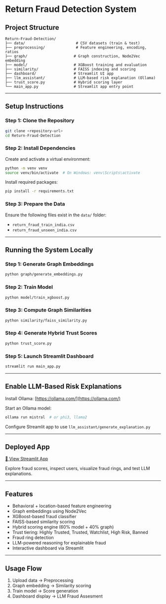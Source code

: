 #  Return Fraud Detection System 

## Project Structure

```
Return-Fraud-Detection/
├── data/                       # CSV datasets (train & test)
├── preprocessing/              # Feature engineering, encoding, ratios
├── graph/                     # Graph construction, Node2Vec embedding
├── model/                     # XGBoost training and evaluation
├── similarity/                # FAISS indexing and scoring
├── dashboard/                 # Streamlit UI app
├── llm_assistant/             # LLM-based risk explanation (Ollama)
├── trust_score.py             # Hybrid scoring layer
└── main_app.py                # Streamlit app entry point
```

---

## Setup Instructions

### Step 1: Clone the Repository

```bash
git clone <repository-url>
cd Return-Fraud-Detection
```

### Step 2: Install Dependencies

Create and activate a virtual environment:

```bash
python -m venv venv
source venv/bin/activate  # On Windows: venv\Scripts\activate
```

Install required packages:

```bash
pip install -r requirements.txt
```

### Step 3: Prepare the Data

Ensure the following files exist in the `data/` folder:

* `return_fraud_train_india.csv`
* `return_fraud_unseen_india.csv`

---

## Running the System Locally

### Step 1: Generate Graph Embeddings

```bash
python graph/generate_embeddings.py
```

### Step 2: Train Model

```bash
python model/train_xgboost.py
```

### Step 3: Compute Graph Similarities

```bash
python similarity/faiss_similarity.py
```

### Step 4: Generate Hybrid Trust Scores

```bash
python trust_score.py
```

### Step 5: Launch Streamlit Dashboard

```bash
streamlit run main_app.py
```

---

## Enable LLM-Based Risk Explanations

Install Ollama: [https://ollama.com/](https://ollama.com/)

Start an Ollama model:

```bash
ollama run mistral  # or phi3, llama2
```

Configure Streamlit app to use `llm_assistant/generate_explanation.py`

---

## Deployed App

[🔗 View Streamlit App](https://returnfraud.streamlit.app)

Explore fraud scores, inspect users, visualize fraud rings, and test LLM explanations.

---

## Features

* Behavioral + location-based feature engineering
* Graph embeddings using Node2Vec
* XGBoost-based fraud classifier
* FAISS-based similarity scoring
* Hybrid scoring engine (60% model + 40% graph)
* Trust tiering: Highly Trusted, Trusted, Watchlist, High Risk, Banned
* Fraud ring detection
* LLM-powered reasoning for explainable fraud
* Interactive dashboard via Streamlit

---

## Usage Flow

1. Upload data → Preprocessing
2. Graph embedding → Similarity scoring
3. Train model → Score generation
4. Dashboard display → LLM Fraud Assesment
